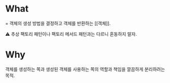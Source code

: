 
# What
= 객체의 생성 방법을 결정하고 객체를 반환하는 [[객체]].

 ⚠ 추상 팩토리 패턴이나 팩토리 메서드 패턴과는 다르니 혼동하지 말자.

# Why
객체를 생성하는 쪽과 생성된 객체를 사용하는 쪽의 역할과 책임을 깔끔하게 분리하려는 목적.


